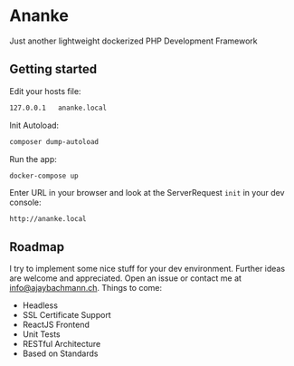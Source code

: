 # Ananke
Just another lightweight dockerized PHP Development Framework

Getting started
---

Edit your hosts file:

```bash
127.0.0.1   ananke.local
```

Init Autoload:
```bash
composer dump-autoload
```

Run the app:

```bash
docker-compose up
```

Enter URL in your browser and look at the ServerRequest `init` in your dev console:
```
http://ananke.local
```

Roadmap
---
I try to implement some nice stuff for your dev environment. Further ideas are welcome and appreciated. Open an issue or contact me at info@ajaybachmann.ch. Things to come:

- Headless 
- SSL Certificate Support
- ReactJS Frontend
- Unit Tests
- RESTful Architecture
- Based on Standards
